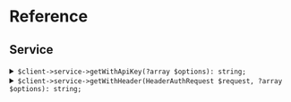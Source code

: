 # Reference
## Service
<details><summary><code>$client->service->getWithApiKey(?array $options): string;</code></summary>
<dl>
<dd>

#### 📝 Description

<dl>
<dd>

<dl>
<dd>

GET request with custom api key
</dd>
</dl>
</dd>
</dl>

#### 🔌 Usage

<dl>
<dd>

<dl>
<dd>

```php
$client->service->getWithApiKey(?array $options): string;
```
</dd>
</dl>
</dd>
</dl>


</dd>
</dl>
</details>

<details><summary><code>$client->service->getWithHeader(HeaderAuthRequest $request, ?array $options): string;</code></summary>
<dl>
<dd>

#### 📝 Description

<dl>
<dd>

<dl>
<dd>

GET request with custom api key
</dd>
</dl>
</dd>
</dl>

#### 🔌 Usage

<dl>
<dd>

<dl>
<dd>

```php
$client->service->getWithHeader(HeaderAuthRequest $request, ?array $options): string;
```
</dd>
</dl>
</dd>
</dl>


</dd>
</dl>
</details>
